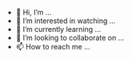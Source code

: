 - 👋 Hi, I’m ...
- 👀 I’m interested in watching ...
- 🌱 I’m currently learning ...
- 💞️ I’m looking to collaborate on ...
- 📫 How to reach me ...

<!---
202100402/202100402 is a ✨ special ✨ repository because its `README.md` (this file) appears on your GitHub profile.
You can click the Preview link to take a look at your changes.
--->
